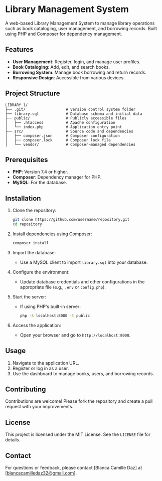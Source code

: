 
# Library Management System

A web-based Library Management System to manage library operations such as book cataloging, user management, and borrowing records. Built using PHP and Composer for dependency management.

## Features
- **User Management**: Register, login, and manage user profiles.
- **Book Cataloging**: Add, edit, and search books.
- **Borrowing System**: Manage book borrowing and return records.
- **Responsive Design**: Accessible from various devices.

## Project Structure
```
LIBRARY_1/
├── .git/                  # Version control system folder
├── library.sql            # Database schema and initial data
├── public/                # Publicly accessible files
│   ├── .htaccess          # Apache configuration
│   └── index.php          # Application entry point
├── src/                   # Source code and dependencies
│   ├── composer.json      # Composer configuration
│   ├── composer.lock      # Composer lock file
│   └── vendor/            # Composer-managed dependencies
```

## Prerequisites
- **PHP**: Version 7.4 or higher.
- **Composer**: Dependency manager for PHP.
- **MySQL**: For the database.

## Installation

1. Clone the repository:
   ```bash
   git clone https://github.com/username/repository.git
   cd repository
   ```

2. Install dependencies using Composer:
   ```bash
   composer install
   ```

3. Import the database:
   - Use a MySQL client to import `library.sql` into your database.

4. Configure the environment:
   - Update database credentials and other configurations in the appropriate file (e.g., `.env` or `config.php`).

5. Start the server:
   - If using PHP's built-in server:
     ```bash
     php -S localhost:8000 -t public
     ```

6. Access the application:
   - Open your browser and go to `http://localhost:8000`.

## Usage
1. Navigate to the application URL.
2. Register or log in as a user.
3. Use the dashboard to manage books, users, and borrowing records.

## Contributing
Contributions are welcome! Please fork the repository and create a pull request with your improvements.

## License
This project is licensed under the MIT License. See the `LICENSE` file for details.

## Contact
For questions or feedback, please contact [Blanca Camille Daz] at [blancacamilledaz32@gmail.com].

